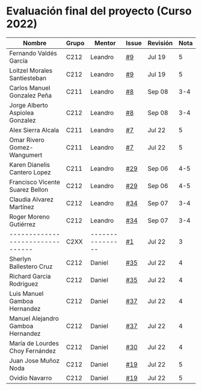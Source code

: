 # Evaluación final del proyecto (Curso 2022)

| Nombre                           | Grupo | Mentor           | Issue                                             | Revisión | Nota |
|----------------------------------|-------|------------------|---------------------------------------------------|----------|------|
| Fernando Valdés García           | C212  | Leandro          | [#9](https://github.com/matcom/domino/issues/9)   | Jul 19   |5     |
| Loitzel Morales Santiesteban     | C212  | Leandro          | [#9](https://github.com/matcom/domino/issues/9)   | Jul 19   |5     |
| Carlos Manuel Gonzalez Peña      | C211  | Leandro          | [#8](https://github.com/matcom/domino/issues/8)   | Sep 08   |3-4   |
| Jorge Alberto Aspiolea Gonzalez  | C212  | Leandro          | [#8](https://github.com/matcom/domino/issues/8)   | Sep 08   |3-4   |
| Alex Sierra Alcala               | C211  | Leandro          | [#7](https://github.com/matcom/domino/issues/7)   | Jul 22   |5     |
| Omar Rivero Gomez-Wangumert      | C211  | Leandro          | [#7](https://github.com/matcom/domino/issues/7)   | Jul 22   |5     |
| Karen Dianelis Cantero Lopez     | C211  | Leandro          | [#29](https://github.com/matcom/domino/issues/29) | Sep 06   |4-5   |
| Francisco Vicente Suarez Bellon  | C212  | Leandro          | [#29](https://github.com/matcom/domino/issues/29) | Sep 06   |4-5   |
| Claudia Alvarez Martínez         | C212  | Leandro          | [#34](https://github.com/matcom/domino/issues/34) | Sep 07   |3-4   |
| Roger Moreno Gutiérrez           | C212  | Leandro          | [#34](https://github.com/matcom/domino/issues/34) | Sep 07   |3-4   |
| -------------------------------- | C2XX  | ---------------- | [#1](https://github.com/matcom/domino/issues/1)   | Jul 22   |3     |
| Sherlyn Ballestero Cruz          | C212  | Daniel           | [#35](https://github.com/matcom/domino/issues/35) | Jul 22   |4     |
| Richard Garcia Rodriguez         | C212  | Daniel           | [#35](https://github.com/matcom/domino/issues/35) | Jul 22   |4     |
| Luis Manuel Gamboa Hernandez     | C212  | Daniel           | [#37](https://github.com/matcom/domino/issues/37) | Jul 22   |4     |
| Manuel Alejandro Gamboa Hernandez| C212  | Daniel           | [#37](https://github.com/matcom/domino/issues/37) | Jul 22   |4     |
| María de Lourdes Choy Fernández  | C212  | Daniel           | [#30](https://github.com/matcom/domino/issues/30) | Jul 22   |4     |
| Juan Jose Muñoz Noda             | C212  | Daniel           | [#19](https://github.com/matcom/domino/issues/19) | Jul 22   |5     |
| Ovidio Navarro                   | C212  | Daniel           | [#19](https://github.com/matcom/domino/issues/19) | Jul 22   |5     |
